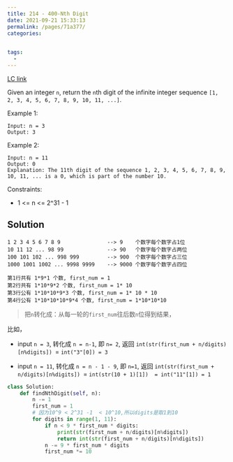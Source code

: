```yaml
---
title: 214 - 400-Nth Digit
date: 2021-09-21 15:33:13
permalink: /pages/71a377/
categories:
  

tags:
  - 
---
```

[LC link](https://leetcode.com/problems/nth-digit/)

Given an integer `n`, return the `n`th digit of the infinite integer sequence `[1, 2, 3, 4, 5, 6, 7, 8, 9, 10, 11, ...]`.

 

Example 1:
```
Input: n = 3
Output: 3
```
Example 2:
```
Input: n = 11
Output: 0
Explanation: The 11th digit of the sequence 1, 2, 3, 4, 5, 6, 7, 8, 9, 10, 11, ... is a 0, which is part of the number 10.
```

Constraints:

- 1 <= n <= 2^31 - 1

## Solution
```
1 2 3 4 5 6 7 8 9               --> 9    个数字每个数字占1位
10 11 12 ... 98 99              --> 90   个数字每个数字占两位
100 101 102 ... 998 999         --> 900  个数字每个数字占三位
1000 1001 1002 ... 9998 9999    --> 9000 个数字每个数字占四位

第1行共有 1*9*1 个数, first_num = 1
第2行共有 1*10*9*2 个数, first_num = 1* 10
第3行公有 1*10*10*9*3 个数, first_num = 1* 10 * 10
第4行公有 1*10*10*10*9*4 个数, first_num = 1*10*10*10
```

> 把`n`转化成：从每一轮的`first_num`往后数`n`位得到结果，

比如，
- input `n = 3`, 转化成 `n = n-1`, 即 `n= 2`, 返回 `int(str(first_num + n/digits)[n%digits]) `= `int("3"[0]) = 3`

- input `n = 11`, 转化成 `n = n - 1 - 9`, 即 `n=1`, 返回 `int(str(first_num + n/digits)[n%digits]) `= `int(str(10 + 1)[1])  = int("11"[1]) = 1`
```python
class Solution:
    def findNthDigit(self, n):
        n -= 1
        first_num = 1
        # 因为10^9 < 2^31 -1  < 10^10,所以digits是取1到10
        for digits in range(1, 11):
            if n < 9 * first_num * digits:
                print(str(first_num + n/digits)[n%digits])
                return int(str(first_num + n/digits)[n%digits])
            n -= 9 * first_num * digits
            first_num *= 10
```
